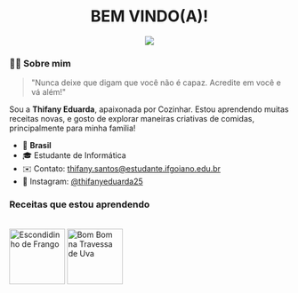 <h1 align="center">BEM VINDO(A)!</h1>

<p align="center">
  <a href="https://www.instagram.com/thifanyeduarda25?igsh=dG9ibDRkNmhjdHI1"><img src="https://img.shields.io/badge/Instagram-E4405F?style=for-the-badge&logo=instagram&logoColor=white" /></a>
</p>


### 💁‍♀️ Sobre mim

> "Nunca deixe que digam que você não é capaz. Acredite em você e vá além!"

Sou a **Thifany Eduarda**, apaixonada por Cozinhar. Estou aprendendo muitas receitas novas, e gosto de explorar maneiras criativas de comidas, principalmente para minha familia!

- 📍 **Brasil**
- 🎓 Estudante de Informática
- ✉️ Contato: thifany.santos@estudante.ifgoiano.edu.br
- 📱 Instagram: [@thifanyeduarda25](https://www.instagram.com/thifanyeduarda25?igsh=dG9ibDRkNmhjdHI1)


### Receitas que estou aprendendo

<div style="display: inline_block"><br>
  <img align="center" alt="Escondidinho de Frango" height="100" width="100" src="https://www.tendaatacado.com.br/dicas/wp-content/uploads/2022/03/escondidinho-de-frango-interna.jpg">
  <img align="center" alt="Bom Bom na Travessa de Uva" height="100" width="100" src="https://akdelicatessen.com.br/wp-content/uploads/2021/12/bombom-travessa-receita-800x420.jpg">
</div>


